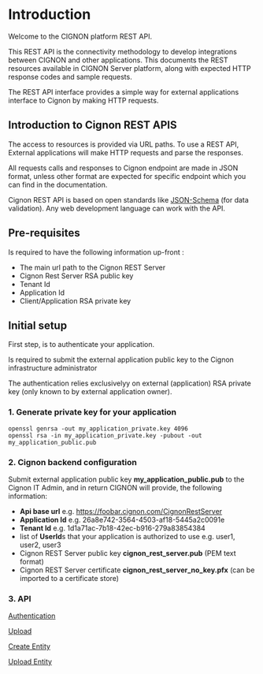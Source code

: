 # Introduction

Welcome to the CIGNON platform REST API. 

This REST API is the connectivity methodology to develop integrations between CIGNON and other applications. This documents the REST resources available in CIGNON Server platform, along with expected HTTP response codes and sample requests. 

The REST API interface provides a simple way for external applications interface to Cignon by making HTTP requests.

## Introduction to Cignon REST APIS

The access to resources is provided via URL paths. To use a REST API, External applications will make HTTP requests and parse the responses.

All requests calls and responses to Cignon endpoint are made in JSON format, unless other format are expected for specific endpoint which you can find in the documentation.

Cignon REST API is based on open standards like [JSON-Schema](http://json-schema.org/) (for data validation). Any web development language can work with the API.

## Pre-requisites

Is required to have the following information up-front :

* The main url path to the Cignon REST Server 
* Cignon Rest Server RSA public key
* Tenant Id 
* Application Id 
* Client/Application RSA private key

## Initial setup

First step, is to authenticate your application. 

Is required to submit the external application public key to the Cignon infrastructure administrator

The authentication relies exclusivelyy on external (application) RSA private key (only known to by external application owner).

### 1. Generate private key for your application

```shell
openssl genrsa -out my_application_private.key 4096
openssl rsa -in my_application_private.key -pubout -out my_application_public.pub
```

### 2. Cignon backend configuration

Submit external application public key **my_application_public.pub** to the Cignon IT Admin, and in return CIGNON will provide, the following information:
* **Api base url** e.g. https://foobar.cignon.com/CignonRestServer 
* **Application Id** e.g. 26a8e742-3564-4503-af18-5445a2c0091e
* **Tenant Id** e.g. 1d1a71ac-7b18-42ec-b916-279a83854384
* list of **UserId**s that your application is authorized to use e.g. user1, user2, user3
* Cignon REST Server public key **cignon_rest_server.pub** (PEM text format)
* Cignon REST Server certificate **cignon_rest_server_no_key.pfx** (can be imported to a certificate store)



### 3. API

[Authentication](Authentication.md)

[Upload](Upload%20File.md)

[Create Entity](Create%20Entity.md)

[Upload Entity](Create%20Entity.md)


